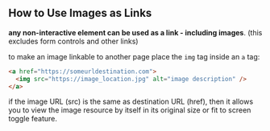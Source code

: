 ## How to Use Images as Links

**any non-interactive element can be used as a link - including images**. (this excludes form controls and other links)

to make an image linkable to another page place the `img` tag inside an `a` tag: 

```html
<a href="https://someurldestination.com">
  <img src="https://image_location.jpg" alt="image description" />
</a>
```

if the image URL (src) is the same as destination URL (href), then it allows you to view the image resource by itself in its original size or fit to screen toggle feature.